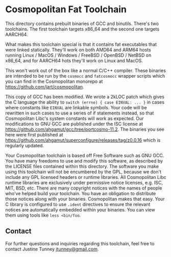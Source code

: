 # Cosmopolitan Fat Toolchain 

This directory contains prebuilt binaries of GCC and binutils. There's
two toolchains. The first toolchain targets x86_64 and the second one
targets AARCH64.

What makes this toolchain special is that it contains fat executables
that were linked statically. They'll work on both AMD64 and ARM64 hosts
running Linux / MacOS / Windows / FreeBSD / OpenBSD / NetBSD on x86_64,
and for AARCH64 hots they'll work on Linux and MacOS.

This won't work out of the box like a normal C/C++ compiler. These
binaries are intended to be run by the `cosmocc` and `fatcosmocc`
wrapper scripts which you can find in the Cosmopolitan monorepo at
<https://github.com/jart/cosmopolitan>.

This copy of GCC has been modified. We wrote a 2kLOC patch which gives
the C language the ability to `switch (errno) { case EINVAL: ... }` in
cases where constants like `EINVAL` are linkable symbols. Your code will
be rewritten in such cases to use a series of if statements instead, so
that Cosmopolitan Libc's system constants will work as expected. Our
modifications to GNU GCC are published under the ISC license at
<https://github.com/ahgamut/gcc/tree/portcosmo-11.2>. The binaries you
see here were first published at
<https://github.com/ahgamut/superconfigure/releases/tag/z0.0.16> which
is regularly updated.

Your Cosmopolitan toolchain is based off Free Software such as GNU GCC.
You have many freedoms to use and modify this software, as described by
the LICENSE files contained within this directory. The software you make
using this toolchain will not be encumbered by the GPL, because we don't
include any GPL licensed headers or runtime libraries. All Cosmopolitan
Libc runtime libraries are exclusively under permissive notice licenses,
e.g. ISC, MIT, BSD, etc. There are many copyright notices with the names
of people who've helped build your toolchain. You have an obligation to
distribute those notices along with your binaries. Cosmopolitan makes
that easy. Your C library is configured to use `.ident` directives to
ensure the relevant notices are automatically embedded within your
binaries. You can view them using tools like `less <bin/foo`.

## Contact

For further questions and inquiries regarding this toolchain, feel free
to contact Justine Tunney <jtunney@gmail.com>.
